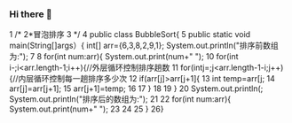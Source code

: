 ### Hi there 👋

<!--
**zhangruixiang666/zhangruixiang666** is a ✨ _special_ ✨ repository because its `README.md` (this file) appears on your GitHub profile.

Here are some ideas to get you started:

- 🔭 I’m currently working on 大数据技术与应用
- 🌱 I’m currently learning 软件工程与文档写作
- 👯 I’m looking to collaborate on完成这份作业
- 🤔 I’m looking for help with翻译英语课文
- 💬 Ask me about学校的情况
- 📫 How to reach me:qq321766358
- 😄 Pronouns:笔记本
- ⚡ Fun fact: 好玩
-->
 
  
   
     
1 
/* 
2*冒泡排序 
3 
*/ 
4 
public class BubbleSort{ 
5 
public static void main(String[]args）{ 
int[] arr={6,3,8,2,9,1}; 
System.out.println("排序前数组为:"); 
7 
8 
for(int num:arr){ 
System.out.print(num+" "); 
10 
for(int i-;i<arr.length-1;i++){//外层循环控制排序趟数 
11 
for(intj=;j<arr.length-1-i;j++){//内层循环控制每一趟排序多少次 
12 
if(arr[j]>arr[j+1]{ 
13 
int temp=arr[j; 
14 
arr[j]=arr[j+1]; 
15 
arr[j+1]=temp; 
16 
17 
} 
18 
19 
} 
20 
System.out.println(; 
System.out.println("排序后的数组为:"); 
21 
22 
for(int num:arr){ 
System.out.print(num+" "); 
23 
24 
25 
} 
26}
